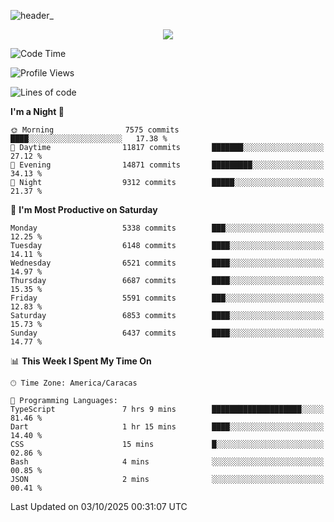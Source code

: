 ![header_](https://github.com/user-attachments/assets/4010d822-ccdc-4198-b608-18c773338d18)


<p align="center">
  <a href="http://www.github.com/thevacs">
    <img src="https://github-readme-streak-stats.herokuapp.com/?user=thevacs&stroke=ffffff&background=1c1917&ring=0891b2&fire=0891b2&currStreakNum=ffffff&currStreakLabel=0891b2&sideNums=ffffff&sideLabels=ffffff&dates=ffffff&hide_border=true" />
  </a>
</p>

<!--START_SECTION:waka-->
![Code Time](http://img.shields.io/badge/Code%20Time-3%2C666%20hrs%209%20mins-blue)

![Profile Views](http://img.shields.io/badge/Profile%20Views-1-blue)

![Lines of code](https://img.shields.io/badge/From%20Hello%20World%20I%27ve%20Written-8.5%20million%20lines%20of%20code-blue)

**I'm a Night 🦉** 

```text
🌞 Morning                7575 commits        ████░░░░░░░░░░░░░░░░░░░░░   17.38 % 
🌆 Daytime                11817 commits       ███████░░░░░░░░░░░░░░░░░░   27.12 % 
🌃 Evening                14871 commits       █████████░░░░░░░░░░░░░░░░   34.13 % 
🌙 Night                  9312 commits        █████░░░░░░░░░░░░░░░░░░░░   21.37 % 
```
📅 **I'm Most Productive on Saturday** 

```text
Monday                   5338 commits        ███░░░░░░░░░░░░░░░░░░░░░░   12.25 % 
Tuesday                  6148 commits        ████░░░░░░░░░░░░░░░░░░░░░   14.11 % 
Wednesday                6521 commits        ████░░░░░░░░░░░░░░░░░░░░░   14.97 % 
Thursday                 6687 commits        ████░░░░░░░░░░░░░░░░░░░░░   15.35 % 
Friday                   5591 commits        ███░░░░░░░░░░░░░░░░░░░░░░   12.83 % 
Saturday                 6853 commits        ████░░░░░░░░░░░░░░░░░░░░░   15.73 % 
Sunday                   6437 commits        ████░░░░░░░░░░░░░░░░░░░░░   14.77 % 
```


📊 **This Week I Spent My Time On** 

```text
🕑︎ Time Zone: America/Caracas

💬 Programming Languages: 
TypeScript               7 hrs 9 mins        ████████████████████░░░░░   81.46 % 
Dart                     1 hr 15 mins        ████░░░░░░░░░░░░░░░░░░░░░   14.40 % 
CSS                      15 mins             █░░░░░░░░░░░░░░░░░░░░░░░░   02.86 % 
Bash                     4 mins              ░░░░░░░░░░░░░░░░░░░░░░░░░   00.85 % 
JSON                     2 mins              ░░░░░░░░░░░░░░░░░░░░░░░░░   00.41 % 
```


 Last Updated on 03/10/2025 00:31:07 UTC
<!--END_SECTION:waka-->
